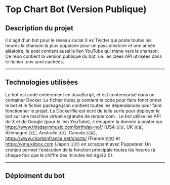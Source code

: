 # Top Chart Bot (Version Publique)
## Description du projet
Il s'agit d'un bot pour le réseau social X ex Twitter qui poste toutes les heures la chanson la plus populaire pour un pays aléatoire et une année aléatoire, le post contient aussi le lien YouTube qui mène vers la chanson.
Ce repo contient la version publique du bot, i.e. les clées API utilisées dans le fichier .env sont cachées. 
***
## Technologies utilisées
Le bot est codé entièrement en JavaScript, et est conteneurisé dans un container Docker. Le fichier index.js contient le code pour faire fonctionner le bot et le fichier package.json contient toutes les dépendances pour faire fonctionner le projet.
Le Dockerfile est écrit de telle sorte pour déployer le bot sur une machine virtuelle gratuite de render.com . Le bot utilise les API de X et de Google (pour le lien YouTube), il récupère la donnée à poster sur https://www.thisdayinmusic.com/birthday-no1/ (USA 🇺🇸, UK 🇬🇧, Allemagne 🇩🇪, Australie 🇦🇺, Canada 🇨🇦), https://www.chartsinfrance.net/charts/ (France 🇫🇷) et https://kma.kkbox.com (Japon 🇯🇵) en scrappant avec Puppeteer. Un cronjob permet l'exécution de la fonction principale toutes les heures (à chaque fois que le chiffre des minutes est égal à 0). 
***
## Déploiment du bot



